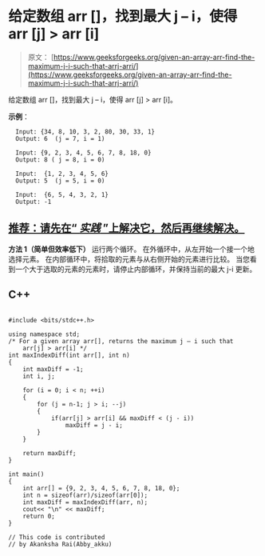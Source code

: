 # 给定数组 arr []，找到最大 j – i，使得 arr [j] > arr [i]

> 原文： [https://www.geeksforgeeks.org/given-an-array-arr-find-the-maximum-j-i-such-that-arrj-arri/](https://www.geeksforgeeks.org/given-an-array-arr-find-the-maximum-j-i-such-that-arrj-arri/)

给定数组 arr []，找到最大 j – i，使得 arr [j] > arr [i]。

**示例**：

```
  Input: {34, 8, 10, 3, 2, 80, 30, 33, 1}
  Output: 6  (j = 7, i = 1)

  Input: {9, 2, 3, 4, 5, 6, 7, 8, 18, 0}
  Output: 8 ( j = 8, i = 0)

  Input:  {1, 2, 3, 4, 5, 6}
  Output: 5  (j = 5, i = 0)

  Input:  {6, 5, 4, 3, 2, 1}
  Output: -1 
```

## [推荐：请先在“ ***<u>实践</u>*** ”上解决它，然后再继续解决。](https://practice.geeksforgeeks.org/problems/maximum-index/0)

**方法 1（简单但效率低下）**
运行两个循环。 在外循环中，从左开始一个接一个地选择元素。 在内部循环中，将拾取的元素与从右侧开始的元素进行比较。 当您看到一个大于选取的元素的元素时，请停止内部循环，并保持当前的最大 j-i 更新。

## C++ 

```

#include <bits/stdc++.h> 

using namespace std; 
/* For a given array arr[], returns the maximum j – i such that 
    arr[j] > arr[i] */
int maxIndexDiff(int arr[], int n) 
{ 
    int maxDiff = -1; 
    int i, j; 

    for (i = 0; i < n; ++i) 
    { 
        for (j = n-1; j > i; --j) 
        { 
            if(arr[j] > arr[i] && maxDiff < (j - i)) 
                maxDiff = j - i; 
        } 
    } 

    return maxDiff; 
} 

int main() 
{ 
    int arr[] = {9, 2, 3, 4, 5, 6, 7, 8, 18, 0}; 
    int n = sizeof(arr)/sizeof(arr[0]); 
    int maxDiff = maxIndexDiff(arr, n); 
    cout<< "\n" << maxDiff; 
    return 0; 
} 

// This code is contributed 
// by Akanksha Rai(Abby_akku) 

```